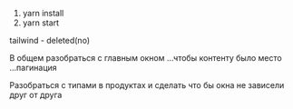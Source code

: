 1) yarn install
2) yarn start

tailwind - deleted(no)

В общем разобраться с главным окном ...чтобы контенту было место ...пагинация

Разобраться с типами в продуктах и сделать что бы окна не зависели друг от друга
